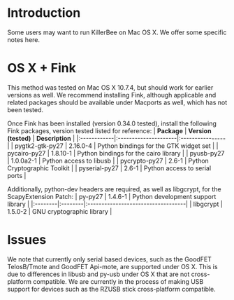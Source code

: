 # Introduction #

Some users may want to run KillerBee on Mac OS X. We offer some specific notes here.

# OS X + Fink #

This method was tested on Mac OS X 10.7.4, but should work for earlier versions as well. We recommend installing Fink, although applicable and related packages should be available under Macports as well, which has not been tested.

Once Fink has been installed (version 0.34.0 tested), install the following Fink packages, version tested listed for reference:
| **Package** | **Version (tested)** | **Description** |
|:------------|:---------------------|:----------------|
| pygtk2-gtk-py27 | 2.16.0-4 | Python bindings for the GTK widget set |
| pycairo-py27 | 1.8.10-1 | Python bindings for the cairo library |
| pyusb-py27 | 1.0.0a2-1 | Python access to libusb |
| pycrypto-py27 | 2.6-1 | Python Cryptographic Toolkit |
| pyserial-py27 | 2.6-1 | Python access to serial ports |

Additionally, python-dev headers are required, as well as libgcrypt, for the ScapyExtension Patch:
| py-py27 | 1.4.6-1 | Python development support library |
|:--------|:--------|:-----------------------------------|
| libgcrypt | 1.5.0-2  | GNU cryptographic library |

# Issues #

We note that currently only serial based devices, such as the GoodFET TelosB/Tmote and GoodFET Api-mote, are supported under OS X. This is due to differences in libusb and py-usb under OS X that are not cross-platform compatible. We are currently in the process of making USB support for devices such as the RZUSB stick cross-platform compatible.